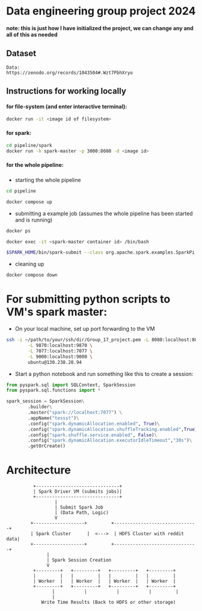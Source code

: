 # Data engineering group project 2024
#### note: this is just how I have initialized the project, we can change any and all of this as needed
## Dataset
```text
Data:
https://zenodo.org/records/1043504#.Wzt7PbhXryo

```
## Instructions for working locally
#### for file-system (and enter interactive terminal):
```bash
docker run -it <image id of filesystem>
```

#### for spark:
```bash
cd pipeline/spark
docker run -h spark-master -p 3000:8080 -d <image id>
```

#### for the whole pipeline:
##### 
- starting the whole pipeline
```bash
cd pipeline

docker compose up
```
- submitting a example job (assumes the whole pipeline has been started and is running)
```bash
docker ps

docker exec -it <spark-master container id> /bin/bash

$SPARK_HOME/bin/spark-submit --class org.apache.spark.examples.SparkPi --master spark://spark-master:7077 $SPARK_HOME/examples/jars/spark-examples_2.12-3.5.1.jar
```
- cleaning up
```bash
docker compose down
```

# For submitting python scripts to VM's spark master:
- On your local machine, set up port forwarding to the VM
```bash
ssh -i ~/path/to/your/ssh/dir/Group_17_project.pem -L 8080:localhost:8080 \
        -L 9870:localhost:9870 \
        -L 7077:localhost:7077 \
        -L 9000:localhost:9000 \
        ubuntu@130.238.28.94
```
- Start a python notebook and run something like this to create a session:
```python
from pyspark.sql import SQLContext, SparkSession
from pyspark.sql.functions import *

spark_session = SparkSession\
        .builder\
        .master("spark://localhost:7077") \
        .appName("tessst")\
        .config("spark.dynamicAllocation.enabled", True)\
        .config("spark.dynamicAllocation.shuffleTracking.enabled",True)\
        .config("spark.shuffle.service.enabled", False)\
        .config("spark.dynamicAllocation.executorIdleTimeout","30s")\
        .getOrCreate()
```

# Architecture
```text
          +-------------------------------+
          | Spark Driver VM (submits jobs)|
          +-------------------------------+
                  |
                  | Submit Spark Job
                  | (Data Path, Logic)
                  V
         +-------------------+         +-------------------------------+
         | Spark Cluster      |  <--->  | HDFS Cluster with reddit data|
         +-------------------+         +-------------------------------+
               |
               | Spark Session Creation
               V
          +---------+   +---------+   +---------+   +---------+
          |         |   |         |   |         |   |         |
          | Worker  |   | Worker  |   | Worker  |   | Worker  |
          +---------+   +---------+   +---------+   +---------+
                 |           |           |           |         |
                 |
             Write Time Results (Back to HDFS or other storage)
```

